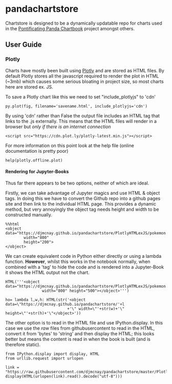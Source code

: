 # pandachartstore

Chartstore is designed to be a dynamically updatable repo for charts used in the [Pontificating Panda Chartbook](https://djmcnay.github.io/pandabook/) project amongst others.

## User Guide


### Plotly
Charts have mostly been built using [Plotly](https://plot.ly/python/) and are stored as HTML files. By default Plotly stores all the javascript required to render the plot in HTML (~3mb) which causes some serious bloating in project size, so most charts here are stored ex. JS.

To save a Plotly chart like this we need to set "include_plotlyjs" to 'cdn'

```
py.plot(fig, filename='savename.html', include_plotlyjs='cdn')
```

By using 'cdn' rather than False the output file includes an HTML tag that links to the .js externally. This means that the HTML files will render in a browser but *only if there is an internet connection* 

    <script src="https://cdn.plot.ly/plotly-latest.min.js"></script> 

For more information on this point look at the help file (online documentation is pretty poor)

```
help(plotly.offline.plot)
```

#### Rendering for Jupyter-Books
Thus far there appears to be two options, neither of which are ideal.

Firstly, we can take advantage of Jupyter magics and use HTML & object tags. In doing this we have to convert the Github repo into a github pages site and then link to the individual HTML page. This provides a dynamic method, but very annoyingly the object tag needs height and width to be constructed manually.

```
%%html
<object data="https://djmcnay.github.io/pandachartstore/PlotlyHTMLexJS/pokemon.html"
        width="800" 
        height="200">
</object>
```

We can create equivalent code in Python either directly or using a lambda function. **However**, whilst this works in the notebook normally, when combined with a 'tag' to hide the code and is rendered into a Jupyter-Book it shows the HTML output not the chart.

```
HTML('''<object data="https://djmcnay.github.io/pandachartstore/PlotlyHTMLexJS/pokemon.html" 
                width="800" height="500"></object>''')
                
ho= lambda l,w,h: HTML(str('<object data=\"https://djmcnay.github.io/pandachartstore/'+l
                           +'\" width=\"'+str(w)+'\" height=\"'+str(h)+'\"</object>'))
```

The other option is to read in the HTML file and use IPython.display. In this case we use the *raw* files from githubusercontent to read in the HTML, convert it from 'bytes' to 'string' and then display the HTML; this looks better but means the content is read in when the book is built (and is therefore static).

```
from IPython.display import display, HTML
from urllib.request import urlopen

link = "https://raw.githubusercontent.com/djmcnay/pandachartstore/master/PlotlyHTMLexJS/pokemon.html"
display(HTML(urlopen(link).read().decode("utf-8")))
```
